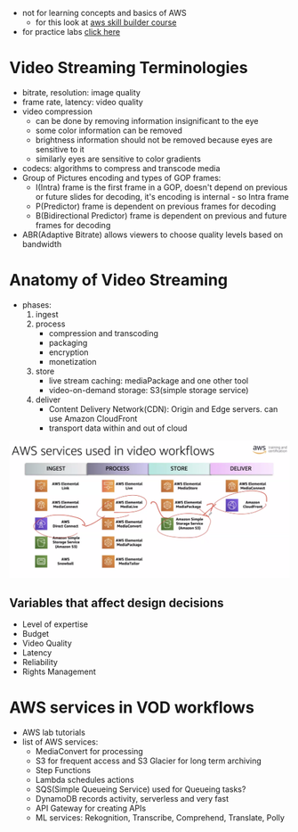 - not for learning concepts and basics of AWS
	- for this look at [aws skill builder course](https://explore.skillbuilder.aws/learn/course/external/view/elearning/134/aws-cloud-practitioner-essentials?lacp=tile&tile=dt)
- for practice labs [click here](https://us-east-1.student.classrooms.aws.training/class/cHR1L5UmHU1zk5ZsWMZquv)
# Video Streaming Terminologies
- bitrate, resolution: image quality
- frame rate, latency: video quality
- video compression
	- can be done by removing information insignificant to the eye
	- some color information can be removed
	- brightness information should not be removed because eyes are sensitive to it
	- similarly eyes are sensitive to color gradients
- codecs: algorithms to compress and transcode media
- Group of Pictures encoding and types of GOP frames:
	- I(Intra) frame is the first frame in a GOP, doesn't depend on previous or future slides for decoding, it's encoding is internal - so Intra frame
	- P(Predictor) frame is dependent on previous frames for decoding
	- B(Bidirectional Predictor) frame is dependent on previous and future frames for decoding
- ABR(Adaptive Bitrate) allows viewers to choose quality levels based on bandwidth
# Anatomy of Video Streaming
- phases:
	1. ingest
	2. process
		- compression and transcoding
		- packaging
		- encryption
		- monetization
	3. store
		- live stream caching: mediaPackage and one other tool
		- video-on-demand storage: S3(simple storage service)
	4. deliver
		- Content Delivery Network(CDN): Origin and Edge servers. can use Amazon CloudFront
		- transport data within and out of cloud

![AWS Services used in video workflows](./aws-in-video-workflows.png)

## Variables that affect design decisions
- Level of expertise
- Budget
- Video Quality
- Latency
- Reliability
- Rights Management
# AWS services in VOD workflows
- AWS lab tutorials
- list of AWS services:
	- MediaConvert for processing
	- S3 for frequent access and S3 Glacier for long term archiving
	- Step Functions
	- Lambda schedules actions
	- SQS(Simple Queueing Service) used for Queueing tasks?
	- DynamoDB records activity, serverless and very fast
	- API Gateway for creating APIs
	- ML services: Rekognition, Transcribe, Comprehend, Translate, Polly